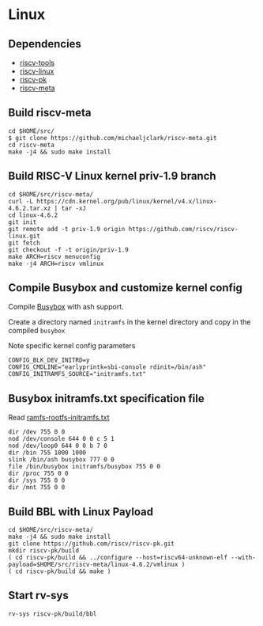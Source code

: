 Linux
==========

## Dependencies

- [riscv-tools](https://github.com/riscv/riscv-tools/)
- [riscv-linux](https://github.com/riscv/riscv-linux/)
- [riscv-pk](https://github.com/riscv/riscv-pk/)
- [riscv-meta](https://github.com/michaeljclark/riscv-meta/)


## Build riscv-meta

```
cd $HOME/src/
$ git clone https://github.com/michaeljclark/riscv-meta.git
cd riscv-meta
make -j4 && sudo make install
```


## Build RISC-V Linux kernel priv-1.9 branch

```
cd $HOME/src/riscv-meta/
curl -L https://cdn.kernel.org/pub/linux/kernel/v4.x/linux-4.6.2.tar.xz | tar -xJ
cd linux-4.6.2
git init
git remote add -t priv-1.9 origin https://github.com/riscv/riscv-linux.git
git fetch
git checkout -f -t origin/priv-1.9
make ARCH=riscv menuconfig
make -j4 ARCH=riscv vmlinux
```


## Compile Busybox and customize kernel config

Compile [Busybox](https://www.busybox.net/) with ash support.

Create a directory named `initramfs` in the kernel directory and copy in the compiled `busybox`

Note specific kernel config parameters

```
CONFIG_BLK_DEV_INITRD=y
CONFIG_CMDLINE="earlyprintk=sbi-console rdinit=/bin/ash"
CONFIG_INITRAMFS_SOURCE="initramfs.txt"
```


## Busybox initramfs.txt specification file

Read [ramfs-rootfs-initramfs.txt](https://www.kernel.org/doc/Documentation/filesystems/ramfs-rootfs-initramfs.txt)

```
dir /dev 755 0 0
nod /dev/console 644 0 0 c 5 1
nod /dev/loop0 644 0 0 b 7 0
dir /bin 755 1000 1000
slink /bin/ash busybox 777 0 0
file /bin/busybox initramfs/busybox 755 0 0
dir /proc 755 0 0
dir /sys 755 0 0
dir /mnt 755 0 0
```

## Build BBL with Linux Payload

```
cd $HOME/src/riscv-meta/
make -j4 && sudo make install
git clone https://github.com/riscv/riscv-pk.git
mkdir riscv-pk/build
( cd riscv-pk/build && ../configure --host=riscv64-unknown-elf --with-payload=$HOME/src/riscv-meta/linux-4.6.2/vmlinux )
( cd riscv-pk/build && make )
```


## Start rv-sys
```
rv-sys riscv-pk/build/bbl
```